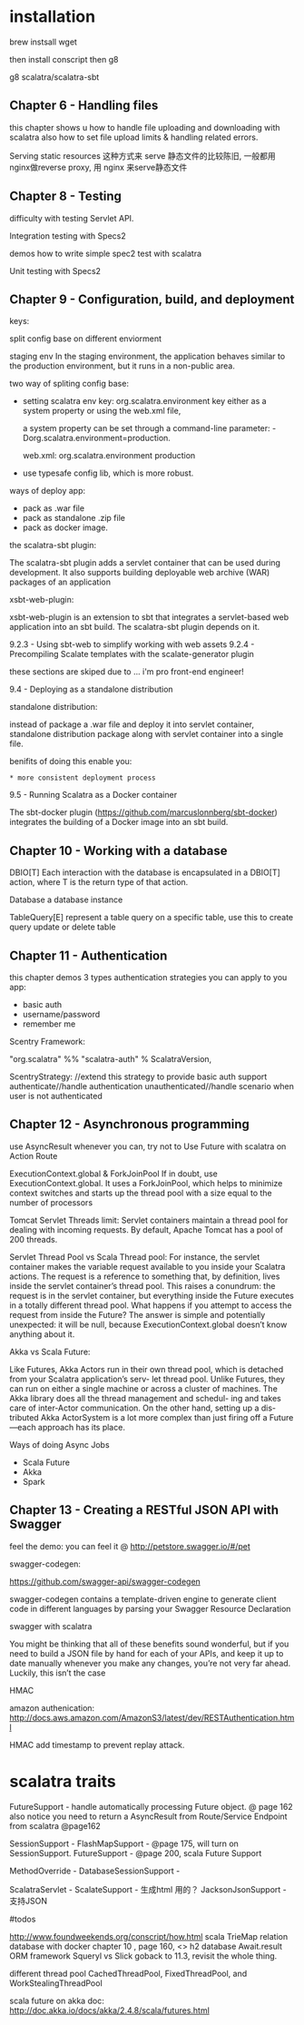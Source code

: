# installation

brew instsall wget

then install conscript
then g8

g8 scalatra/scalatra-sbt 


## Chapter 6 - Handling files

this chapter shows u how to handle file uploading and downloading with scalatra
also how to set file upload limits & handling related errors.


Serving static resources
这种方式来 serve 静态文件的比较陈旧, 一般都用nginx做reverse proxy, 用 nginx 来serve静态文件



## Chapter 8 - Testing


difficulty with testing Servlet API.

Integration testing with Specs2
    
  demos how to write simple spec2 test with scalatra

Unit testing with Specs2
  


## Chapter 9 - Configuration, build, and deployment

keys:
    
  split config base on different enviorment

staging env
  In the staging environment, the application behaves similar to the production 
  environment, but it runs in a non-public area.


two way of spliting config base:
* setting scalatra env key:
  org.scalatra.environment key either as a system property or using the web.xml file,

    a system property can be set through a command-line parameter: -Dorg.scalatra.environment=production.

    web.xml:
      <context-param>
        <param-name>org.scalatra.environment</param-name>
        <param-value>production</param-value>
      </context-param>

* use typesafe config lib, which is more robust.

  
ways of deploy app:
* pack as .war file
* pack as standalone .zip file
* pack as docker image.





the scalatra-sbt plugin:

The scalatra-sbt plugin adds a servlet container that can be used during development. 
It also supports building deployable web archive (WAR) packages of an application


xsbt-web-plugin:

xsbt-web-plugin is an extension to sbt that integrates a servlet-based web application into an sbt build. 
The scalatra-sbt plugin depends on it.

9.2.3 - Using sbt-web to simplify working with web assets
9.2.4 - Precompiling Scalate templates with the scalate-generator plugin

these sections are skiped due to ... i'm pro front-end engineer!

9.4 - Deploying as a standalone distribution

standalone distribution:
  
  instead of package a .war file and deploy it into servlet container, standalone distribution package
  along with servlet container into a single file.

  benifits of doing this enable you:

    * more consistent deployment process
    
9.5 - Running Scalatra as a Docker container

The sbt-docker plugin (https://github.com/marcuslonnberg/sbt-docker) integrates
the building of a Docker image into an sbt build.



## Chapter 10 - Working with a database

DBIO[T]
Each interaction with the database is encapsulated in a DBIO[T] action, 
where T is the return type of that action. 

Database
a database instance

TableQuery[E]
represent a table query on a specific table, use this to create query update or delete
table






## Chapter 11 - Authentication
this chapter demos 3 types authentication strategies you can apply to you app:
* basic auth
* username/password
* remember me 



Scentry Framework:

  "org.scalatra" %% "scalatra-auth" % ScalatraVersion,



ScentryStrategy:
  //extend this strategy to provide basic auth support
  authenticate//handle authentication
  unauthenticated//handle scenario when user is not authenticated



## Chapter 12 - Asynchronous programming
use AsyncResult whenever you can, try not to Use Future with scalatra on Action Route


ExecutionContext.global & ForkJoinPool
  If in doubt, use ExecutionContext.global. It uses a ForkJoinPool, which helps to minimize 
  context switches and starts up the thread pool with a size equal to the number of processors

Tomcat Servlet Threads limit:
  Servlet containers maintain a thread pool for dealing with incoming requests. 
  By default, Apache Tomcat has a pool of 200 threads. 


Servlet Thread Pool vs Scala Thread pool:
  For instance, the servlet container makes the variable request available to you inside 
  your Scalatra actions. The request is a reference to something that, by definition, 
  lives inside the servlet container’s thread pool. This raises a conundrum: 
  the request is in the servlet container, but everything inside the Future executes in
  a totally different thread pool. What happens if you attempt to access the request
  from inside the Future? The answer is simple and potentially unexpected: it will be null,
   because ExecutionContext.global doesn’t know anything about it.


Akka vs Scala Future:

Like Futures, Akka Actors run in their own thread pool, which is detached from your 
Scalatra application’s serv- let thread pool. Unlike Futures, they can run on either
a single machine or across a cluster of machines. The Akka library does all the thread
management and schedul- ing and takes care of inter-Actor communication. 
On the other hand, setting up a dis- tributed Akka ActorSystem is a lot more 
complex than just firing off a Future—each approach has its place.


Ways of doing Async Jobs
* Scala Future
* Akka
* Spark

## Chapter 13 - Creating a RESTful JSON API with Swagger

feel the demo:
  you can feel it @
    http://petstore.swagger.io/#/pet

swagger-codegen:

  https://github.com/swagger-api/swagger-codegen

  swagger-codegen contains a template-driven engine to generate client code in
  different languages by parsing your Swagger Resource Declaration



swagger with scalatra
  
  You might be thinking that all of these benefits sound wonderful, 
  but if you need to build a JSON file by hand for each of your APIs, 
  and keep it up to date manually whenever you make any changes, 
  you’re not very far ahead. Luckily, this isn’t the case


HMAC

amazon authenication:
  http://docs.aws.amazon.com/AmazonS3/latest/dev/RESTAuthentication.html

HMAC add timestamp to prevent replay attack.








# scalatra traits

FutureSupport - handle automatically processing Future object. @ page 162
  also notice you need to return a  AsyncResult from Route/Service Endpoint from scalatra @page162

SessionSupport - 
FlashMapSupport - @page 175, will turn on SessionSupport.
FutureSupport - @page 200, scala Future Support 

MethodOverride -
DatabaseSessionSupport -

ScalatraServlet - 
ScalateSupport - 生成html 用的？
JacksonJsonSupport - 支持JSON





#todos

http://www.foundweekends.org/conscript/how.html
scala TrieMap
relation database with docker
chapter 10 , page 160, <>
h2 database 
Await.result
ORM framework Squeryl vs Slick
goback to 11.3, revisit the whole thing.

different thread pool
  CachedThreadPool, FixedThreadPool, and WorkStealingThreadPool

scala future on akka doc:
  http://doc.akka.io/docs/akka/2.4.8/scala/futures.html
